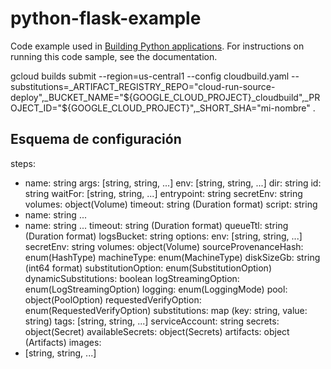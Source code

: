 # python-flask-example
Code example used in [Building Python applications](https://cloud.google.com/build/docs/building/build-python). For instructions on running this code sample, see the documentation.

gcloud builds submit --region=us-central1 --config cloudbuild.yaml --substitutions=_ARTIFACT_REGISTRY_REPO="cloud-run-source-deploy",_BUCKET_NAME="${GOOGLE_CLOUD_PROJECT}_cloudbuild",_PROJECT_ID="${GOOGLE_CLOUD_PROJECT}",_SHORT_SHA="mi-nombre" .


## Esquema de configuración

steps:
- name: string
  args: [string, string, ...]
  env: [string, string, ...]
  dir: string
  id: string
  waitFor: [string, string, ...]
  entrypoint: string
  secretEnv: string
  volumes: object(Volume)
  timeout: string (Duration format)
  script: string
- name: string
  ...
- name: string
  ...
timeout: string (Duration format)
queueTtl: string (Duration format)
logsBucket: string
options:
 env: [string, string, ...]
 secretEnv: string
 volumes: object(Volume)
 sourceProvenanceHash: enum(HashType)
 machineType: enum(MachineType)
 diskSizeGb: string (int64 format)
 substitutionOption: enum(SubstitutionOption)
 dynamicSubstitutions: boolean
 logStreamingOption: enum(LogStreamingOption)
 logging: enum(LoggingMode)
 pool: object(PoolOption)
 requestedVerifyOption: enum(RequestedVerifyOption)
substitutions: map (key: string, value: string)
tags: [string, string, ...]
serviceAccount: string
secrets: object(Secret)
availableSecrets: object(Secrets)
artifacts: object (Artifacts)
images:
- [string, string, ...]